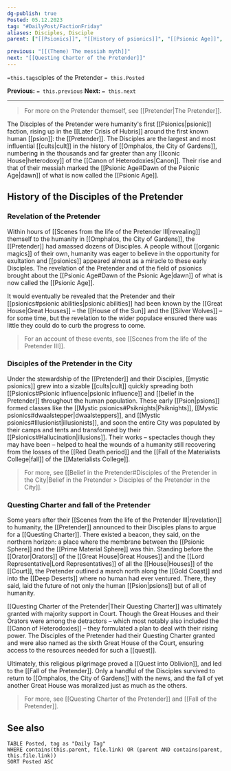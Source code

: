 ```yaml
---
dg-publish: true
Posted: 05.12.2023
tag: "#DailyPost/FactionFriday"
aliases: Disciples, Disciple
parent: ["[[Psionics]]", "[[History of psionics]]", "[[Psionic Age]]", "[[Belief in the Pretender]]", "[[Psion]]", "[[Mystic psionics]]", "[[Questing Charter of the Pretender]]", "[[Fallen Houses]]", "[[cults]]", "[[Pretender]]"]

previous: "[[(Theme) The messiah myth]]"
next: "[[Questing Charter of the Pretender]]"
---
```

`=this.tags`ciples of the Pretender
`= this.Posted`

**Previous:** `= this.previous`
**Next:** `= this.next`

---

> For more on the Pretender themself, see [[Pretender|The Pretender]].

The Disciples of the Pretender were humanity's first [[Psionics|psionic]] faction, rising up in the [[Later Crisis of Hubris]] around the first known human [[psion]]: the [[Pretender]]. The Disciples are the largest and most influential [[cults|cult]] in the history of [[Omphalos, the City of Gardens]], numbering in the thousands and far greater than any [[Iconic House|heterodoxy]] of the [[Canon of Heterodoxies|Canon]]. Their rise and that of their messiah marked the [[Psionic Age#Dawn of the Psionic Age|dawn]] of what is now called the [[Psionic Age]].

## History of the Disciples of the Pretender

### Revelation of the Pretender

Within hours of [[Scenes from the life of the Pretender III|revealing]] themself to the humanity in [[Omphalos, the City of Gardens]], the [[Pretender]] had amassed dozens of Disciples. A people without [[organic magics]] of their own, humanity was eager to believe in the opportunity for exultation and [[psionics]] appeared almost as a miracle to these early Disciples. The revelation of the Pretender and of the field of psionics brought about the [[Psionic Age#Dawn of the Psionic Age|dawn]] of what is now called the [[Psionic Age]].

It would eventually be revealed that the Pretender and their [[psionics#psionic abilities|psionic abilities]] had been known by the [[Great House|Great Houses]] – the [[House of the Sun]] and the [[Silver Wolves]] – for some time, but the revelation to the wider populace ensured there was little they could do to curb the progress to come.

> For an account of these events, see [[Scenes from the life of the Pretender III]].

### Disciples of the Pretender in the City

Under the stewardship of the [[Pretender]] and their Disciples, [[mystic psionics]] grew into a sizable [[cults|cult]] quickly spreading both [[Psionics#Psionic influence|psionic influence]] and [[belief in the Pretender]] throughout the human population. These early [[Psion|psions]] formed classes like the [[Mystic psionics#Psiknights|Psiknights]], [[Mystic psionics#dwaalstepper|dwaalsteppers]], and [[Mystic psionics#Illusionist|illusionists]], and soon the entire City was populated by their camps and tents and transformed by their [[Psionics#Hallucination|illusions]]. Their works – spectacles though they may have been – helped to heal the wounds of a humanity still recovering from the losses of the [[Red Death period]] and the [[Fall of the Materialists College|fall]] of the [[Materialists College]].

> For more, see [[Belief in the Pretender#Disciples of the Pretender in the City|Belief in the Pretender > Disciples of the Pretender in the City]].

### Questing Charter and fall of the Pretender

Some years after their [[Scenes from the life of the Pretender III|revelation]] to humanity, the [[Pretender]] announced to their Disciples plans to argue for a [[Questing Charter]]. There existed a beacon, they said, on the northern horizon: a place where the membrane between the [[Psionic Sphere]] and the [[Prime Material Sphere]] was thin. Standing before the [[Orator|Orators]] of the [[Great House|Great Houses]] and the [[Lord Representative|Lord Representatives]] of all the [[House|Houses]] of the [[Court]], the Pretender outlined a march north along the [[Gold Coast]] and into the [[Deep Deserts]] where no human had ever ventured. There, they said, laid the future of not only the human [[Psion|psions]] but of all of humanity.

[[Questing Charter of the Pretender|Their Questing Charter]] was ultimately granted with majority support in Court. Though the Great Houses and their Orators were among the detractors – which most notably also included the [[Canon of Heterodoxies]] – they formulated a plan to deal with their rising power. The Disciples of the Pretender had their Questing Charter granted and were also named as the sixth Great House of the Court, ensuring access to the resources needed for such a [[quest]].

Ultimately, this religious pilgrimage proved a [[Quest into Oblivion]], and led to the [[Fall of the Pretender]]. Only a handful of the Disciples survived to return to [[Omphalos, the City of Gardens]] with the news, and the fall of yet another Great House was moralized just as much as the others.

> For more, see [[Questing Charter of the Pretender]] and [[Fall of the Pretender]].

## See also

```dataview
TABLE Posted, tag as "Daily Tag"
WHERE contains(this.parent, file.link) OR (parent AND contains(parent, this.file.link))
SORT Posted ASC
```